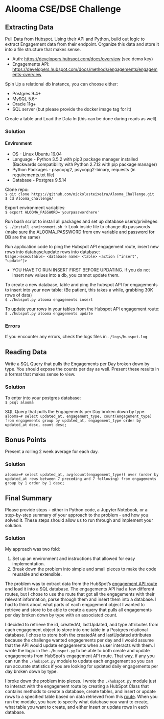# Alooma CSE/DSE Challenge


## Extracting Data
Pull Data from Hubspot. Using their API and Python, build out logic to extract Engagement data from their endpoint. Organize this data and store it into a file structure that makes sense.
* Auth:  https://developers.hubspot.com/docs/overview  (see demo key)
* Engagements API: https://developers.hubspot.com/docs/methods/engagements/engagements-overview

Spin Up a relational db Instance, you can choose either:
* Postgres 9.4+
* MySQL 5.6+
* Oracle 11g+
* SQL server (but please provide the docker image tag for it)

Create a table and Load the Data In (this can be done during reads as well).

### Solution
#### Environment
* OS - Linux Ubuntu 16.04
* Language - Python 3.5.2 with pip3 package manager installed (Backwards compatibility with Python 2.7.12 with pip package manager)
* Python Packages - psycopg2, psycopg2-binary, requests (in requirements.txt file)
* Database -  Postgres 9.5.14

Clone repo: </br>
`$ git clone https://github.com/nickolasteixeira/Alooma_Challenge.git` </br>
`$ cd Alooma_Challenge/` </br>

Export environment variables: </br>
`$ export ALOOMA_PASSWORD='yourpasswordhere'` </br>

Run bash script to install all packages and set up database users/privileges: </br> 
`$ ./install_environment.sh` -> Look inside file to change db passwords (make sure the ALOOMA_PASSWORD from env variable and password for DB are the same) </br>

Run application code to ping the Hubspot API engagement route, insert new rows into database/update rows into database: </br>
`Usage:<executable> <database name> <table> <action ["insert", "update"]>` </br>

* YOU HAVE TO RUN INSERT FIRST BEFORE UPDATING. If you do not insert new values into a db, you cannot update them.

To create a new database, table and ping the hubspot API for engagements to insert into your new table: (Be patient, this takes a while, grabbing 30K rows of data) </br>
`$ ./hubspot.py alooma engagements insert` </br>

To update your rows in your tables from the Hubspot API engagement route: </br>
`$ ./hubspot.py alooma engagements update` </br>

### Errors
If you encounter any errors, check the logs files in `./logs/hubspot.log`

## Reading Data
Write a SQL Query that pulls the Engagements per Day broken down by type. You should expose the counts per day as well. Present these results in a format that makes sense to view. </br>

### Solution
To enter into your postgres database: </br>
`$ psql alooma` </br>

SQL Query that pulls the Engagements per Day broken down by type. </br>
`alooma=# select updated_at, engagement_type, count(engagement_type) from engagements group by updated_at, engagement_type order by updated_at desc, count desc;` </br>

## Bonus Points
Present a rolling 2 week average for each day.

### Solution
`alooma=# select updated_at, avg(count(engagement_type)) over (order by updated_at rows between 7 preceding and 7 following) from engagements group by 1 order by 1 desc;`

## Final Summary
Please provide steps - either in Python code, a Jupyter Notebook, or a step-by-step summary of your approach to the problem - and how you solved it. These steps should allow us to run through and implement your solution.

### Solution
My approach was two fold:</br>
1. Set up an environment and instructions that allowed for easy implementation.
2. Break down the problem into simple and small pieces to make the code reusable and extensible.  

The problem was to extract data from the HubSpot’s [engagement API route]( https://developers.hubspot.com/docs/methods/engagements/get-all-engagements)  and load it into a SQL database. The engagements API had a few different routes, but I chose to use the route that got all the engagements with their relevant information, parse through them and insert them into a database. I had to think about what parts of each engagement object I wanted to retrieve and store to be able to create a query that pulls all engagements per day broken down by type with an associated count. 

I decided to retrieve the id, createdAt, lastUpdated, and type attributes from each engagement object to store into one table in a Postgres relational database. I chose to store both the createdAt and lastUpdated attributes because the challenge wanted engagements per day and I would assume that the API would update engagements when a user interacts with them. I wrote the logic in the `./hubspot.py` to be able to both create and update engagements from HubSpot’s engagement API route. That way, if any you can run the `./hubspot.py` module to update each engagement so you can run accurate statistics if you are looking for updated daily engagements per day broken down by type.

I broke down the problem into pieces. I wrote the `./hubspot.py` module just to interact with the engagement route by creating a HubSpot Class that contains methods to create a database, create tables, and insert or update rows to a specified table based on data retrieved from this [route]( https://developers.hubspot.com/docs/methods/engagements/get-all-engagements). When you run the module, you have to specify what database you want to create, what table you want to create, and either insert or update rows in each database.

